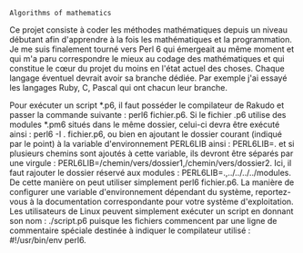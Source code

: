     Algorithms of mathematics

Ce projet consiste à coder les méthodes mathématiques depuis un niveau débutant afin d'apprendre à la fois les mathématiques et la programmation.
Je me suis finalement tourné vers Perl 6 qui émergeait au même moment et qui m'a paru correspondre le mieux au codage des mathématiques et qui constitue le cœur du projet du moins en l'état actuel des choses.
Chaque langage éventuel devrait avoir sa branche dédiée. Par exemple j'ai essayé les langages Ruby, C, Pascal qui ont chacun leur branche.

Pour exécuter un script *.p6, il faut posséder le compilateur de Rakudo et passer la commande suivante : perl6 fichier.p6.
Si le fichier .p6 utilise des modules *.pm6 situés dans le même dossier, celui-ci devra être exécuté ainsi : perl6 -I . fichier.p6,
ou bien en ajoutant le dossier courant (indiqué par le point) à la variable d'environnement PERL6LIB ainsi : PERL6LIB=.
et si plusieurs chemins sont ajoutés à cette variable, ils devront être séparés par une virgule : PERL6LIB=/chemin/vers/dossier1,/chemin/vers/dossier2.
Ici, il faut rajouter le dossier réservé aux modules : PERL6LIB=.,../../../../modules.
De cette manière on peut utiliser simplement perl6 fichier.p6.
La manière de configurer une variable d'environnement dépendant du système, reportez-vous à la documentation correspondante pour votre système d'exploitation.
Les utilisateurs de Linux peuvent simplement exécuter un script en donnant son nom : ./script.p6 puisque les fichiers commencent par une ligne de commentaire spéciale
destinée à indiquer le compilateur utilisé : #!/usr/bin/env perl6.

